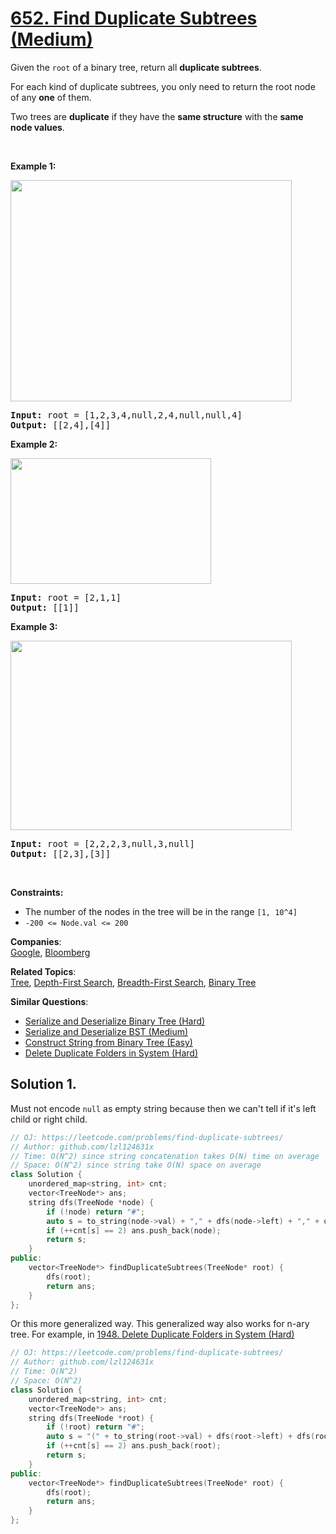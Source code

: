 # [652. Find Duplicate Subtrees (Medium)](https://leetcode.com/problems/find-duplicate-subtrees/)

<p>Given the <code>root</code>&nbsp;of a binary tree, return all <strong>duplicate subtrees</strong>.</p>

<p>For each kind of duplicate subtrees, you only need to return the root node of any <b>one</b> of them.</p>

<p>Two trees are <strong>duplicate</strong> if they have the <strong>same structure</strong> with the <strong>same node values</strong>.</p>

<p>&nbsp;</p>
<p><strong>Example 1:</strong></p>
<img alt="" src="https://assets.leetcode.com/uploads/2020/08/16/e1.jpg" style="width: 450px; height: 354px;">
<pre><strong>Input:</strong> root = [1,2,3,4,null,2,4,null,null,4]
<strong>Output:</strong> [[2,4],[4]]
</pre>

<p><strong>Example 2:</strong></p>
<img alt="" src="https://assets.leetcode.com/uploads/2020/08/16/e2.jpg" style="width: 321px; height: 201px;">
<pre><strong>Input:</strong> root = [2,1,1]
<strong>Output:</strong> [[1]]
</pre>

<p><strong>Example 3:</strong></p>
<img alt="" src="https://assets.leetcode.com/uploads/2020/08/16/e33.jpg" style="width: 450px; height: 303px;">
<pre><strong>Input:</strong> root = [2,2,2,3,null,3,null]
<strong>Output:</strong> [[2,3],[3]]
</pre>

<p>&nbsp;</p>
<p><strong>Constraints:</strong></p>

<ul>
	<li>The number of the nodes in the tree will be in the range <code>[1, 10^4]</code></li>
	<li><code>-200 &lt;= Node.val &lt;= 200</code></li>
</ul>


**Companies**:  
[Google](https://leetcode.com/company/google), [Bloomberg](https://leetcode.com/company/bloomberg)

**Related Topics**:  
[Tree](https://leetcode.com/tag/tree/), [Depth-First Search](https://leetcode.com/tag/depth-first-search/), [Breadth-First Search](https://leetcode.com/tag/breadth-first-search/), [Binary Tree](https://leetcode.com/tag/binary-tree/)

**Similar Questions**:
* [Serialize and Deserialize Binary Tree (Hard)](https://leetcode.com/problems/serialize-and-deserialize-binary-tree/)
* [Serialize and Deserialize BST (Medium)](https://leetcode.com/problems/serialize-and-deserialize-bst/)
* [Construct String from Binary Tree (Easy)](https://leetcode.com/problems/construct-string-from-binary-tree/)
* [Delete Duplicate Folders in System (Hard)](https://leetcode.com/problems/delete-duplicate-folders-in-system/)

## Solution 1.

Must not encode `null` as empty string because then we can't tell if it's left child or right child.

```cpp
// OJ: https://leetcode.com/problems/find-duplicate-subtrees/
// Author: github.com/lzl124631x
// Time: O(N^2) since string concatenation takes O(N) time on average
// Space: O(N^2) since string take O(N) space on average
class Solution {
    unordered_map<string, int> cnt;
    vector<TreeNode*> ans;
    string dfs(TreeNode *node) {
        if (!node) return "#";
        auto s = to_string(node->val) + "," + dfs(node->left) + "," + dfs(node->right);
        if (++cnt[s] == 2) ans.push_back(node);
        return s;
    }
public:
    vector<TreeNode*> findDuplicateSubtrees(TreeNode* root) {
        dfs(root);
        return ans;
    }
};
```

Or this more generalized way. This generalized way also works for n-ary tree. For example, in [1948. Delete Duplicate Folders in System (Hard)](https://leetcode.com/problems/delete-duplicate-folders-in-system/submissions/)

```cpp
// OJ: https://leetcode.com/problems/find-duplicate-subtrees/
// Author: github.com/lzl124631x
// Time: O(N^2)
// Space: O(N^2)
class Solution {
    unordered_map<string, int> cnt;
    vector<TreeNode*> ans;
    string dfs(TreeNode *root) {
        if (!root) return "#";
        auto s = "(" + to_string(root->val) + dfs(root->left) + dfs(root->right) + ")";
        if (++cnt[s] == 2) ans.push_back(root);
        return s;
    }
public:
    vector<TreeNode*> findDuplicateSubtrees(TreeNode* root) {
        dfs(root);
        return ans;
    }
};
```